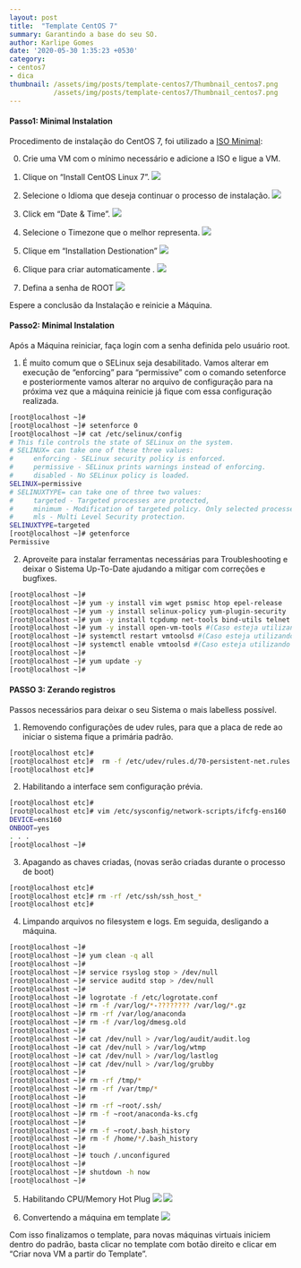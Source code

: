 ```yaml
---
layout: post
title:  "Template CentOS 7"
summary: Garantindo a base do seu SO. 
author: Karlipe Gomes
date: '2020-05-30 1:35:23 +0530'
category: 
- centos7
- dica
thumbnail: /assets/img/posts/template-centos7/Thumbnail_centos7.png
           /assets/img/posts/template-centos7/Thumbnail_centos7.png
---
```

#### Passo1: Minimal Instalation
Procedimento de  instalação do CentOS 7, foi utilizado a [ISO Minimal](http://mirror.facom.ufms.br/centos/7/isos/x86_64/CentOS-7-x86_64-Minimal-2003.iso): 

00. Crie uma VM com o mínimo necessário e adicione a ISO e ligue a VM.

01. Clique on “Install CentOS Linux 7”.
![](/assets/img/posts/template-centos7/template-centos-01.png)

02. Selecione o Idioma que deseja continuar o processo de instalação.
![](/assets/img/posts/template-centos7/template-centos-02.png)

03. Click em “Date & Time”.
![](/assets/img/posts/template-centos7/template-centos-03.png)

04. Selecione o Timezone que o melhor representa.
![](/assets/img/posts/template-centos7/template-centos-04.png)

05. Clique em “Installation Destionation”
![](/assets/img/posts/template-centos7/template-centos-05.png)

06. Clique para criar automaticamente .
![](/assets/img/posts/template-centos7/template-centos-06.png)

07. Defina a senha de ROOT
![](/assets/img/posts/template-centos7/template-centos-08.png)


Espere a conclusão da Instalação e reinicie a Máquina.


#### Passo2: Minimal Instalation
Após a Máquina reiniciar, faça login com a senha definida pelo usuário root.

01. É muito comum que o SELinux seja desabilitado. Vamos alterar em execução de “enforcing” para “permissive” com o comando setenforce e posteriormente vamos alterar no arquivo de configuração para na próxima vez que a máquina reinicie já fique com essa configuração realizada.

```bash
[root@localhost ~]#
[root@localhost ~]# setenforce 0
[root@localhost ~]# cat /etc/selinux/config
# This file controls the state of SELinux on the system.
# SELINUX= can take one of these three values:
#     enforcing - SELinux security policy is enforced.
#     permissive - SELinux prints warnings instead of enforcing.
#     disabled - No SELinux policy is loaded.
SELINUX=permissive
# SELINUXTYPE= can take one of three two values:
#     targeted - Targeted processes are protected,
#     minimum - Modification of targeted policy. Only selected processes are protected.
#     mls - Multi Level Security protection.
SELINUXTYPE=targeted
[root@localhost ~]# getenforce
Permissive
```
02. Aproveite para instalar ferramentas necessárias para Troubleshooting e deixar o Sistema Up-To-Date ajudando a mitigar com correções e bugfixes. 
```bash
[root@localhost ~]#
[root@localhost ~]# yum -y install vim wget psmisc htop epel-release
[root@localhost ~]# yum -y install selinux-policy yum-plugin-security
[root@localhost ~]# yum -y install tcpdump net-tools bind-utils telnet nmap
[root@localhost ~]# yum -y install open-vm-tools #(Caso esteja utilizando VMWARE como virtualizador)
[root@localhost ~]# systemctl restart vmtoolsd #(Caso esteja utilizando VMWARE como virtualizador)
[root@localhost ~]# systemctl enable vmtoolsd #(Caso esteja utilizando VMWARE como virtualizador)
[root@localhost ~]#
[root@localhost ~]# yum update -y
[root@localhost ~]#
```

#### PASSO 3: Zerando registros
Passos necessários para deixar o seu Sistema o mais labelless possível.

01. Removendo configurações de udev rules, para que a placa de rede ao iniciar o sistema fique a primária padrão.
```bash
[root@localhost etc]#
[root@localhost etc]#  rm -f /etc/udev/rules.d/70-persistent-net.rules
[root@localhost etc]#
```

02. Habilitando a interface sem configuração prévia.
```bash
[root@localhost etc]#
[root@localhost etc]# vim /etc/sysconfig/network-scripts/ifcfg-ens160
DEVICE=ens160
ONBOOT=yes
. . .
[root@localhost ~]#
```

03. Apagando as chaves criadas, (novas serão criadas durante o processo de boot)
```bash
[root@localhost etc]#
[root@localhost etc]# rm -rf /etc/ssh/ssh_host_*
[root@localhost etc]#
```

04. Limpando arquivos no filesystem e logs. Em seguida, desligando a máquina.
```bash
[root@localhost ~]#
[root@localhost ~]# yum clean -q all
[root@localhost ~]#
[root@localhost ~]# service rsyslog stop > /dev/null
[root@localhost ~]# service auditd stop > /dev/null
[root@localhost ~]#
[root@localhost ~]# logrotate -f /etc/logrotate.conf
[root@localhost ~]# rm -f /var/log/*-???????? /var/log/*.gz
[root@localhost ~]# rm -rf /var/log/anaconda
[root@localhost ~]# rm -f /var/log/dmesg.old
[root@localhost ~]#
[root@localhost ~]# cat /dev/null > /var/log/audit/audit.log
[root@localhost ~]# cat /dev/null > /var/log/wtmp
[root@localhost ~]# cat /dev/null > /var/log/lastlog
[root@localhost ~]# cat /dev/null > /var/log/grubby
[root@localhost ~]#
[root@localhost ~]# rm -rf /tmp/*
[root@localhost ~]# rm -rf /var/tmp/*
[root@localhost ~]#
[root@localhost ~]# rm -rf ~root/.ssh/
[root@localhost ~]# rm -f ~root/anaconda-ks.cfg
[root@localhost ~]#
[root@localhost ~]# rm -f ~root/.bash_history
[root@localhost ~]# rm -f /home/*/.bash_history
[root@localhost ~]#
[root@localhost ~]# touch /.unconfigured
[root@localhost ~]#
[root@localhost ~]# shutdown -h now
[root@localhost ~]#
```

05. Habilitando CPU/Memory Hot Plug
![](/assets/img/posts/template-centos7/template-centos-11.png)
![](/assets/img/posts/template-centos7/template-centos-12.png)

06. Convertendo a máquina em template
![](/assets/img/posts/template-centos7/template-centos-13.png)


Com isso finalizamos o template, para novas máquinas virtuais iniciem dentro do padrão, basta clicar no template com botão direito e clicar em “Criar nova VM a partir do Template”.